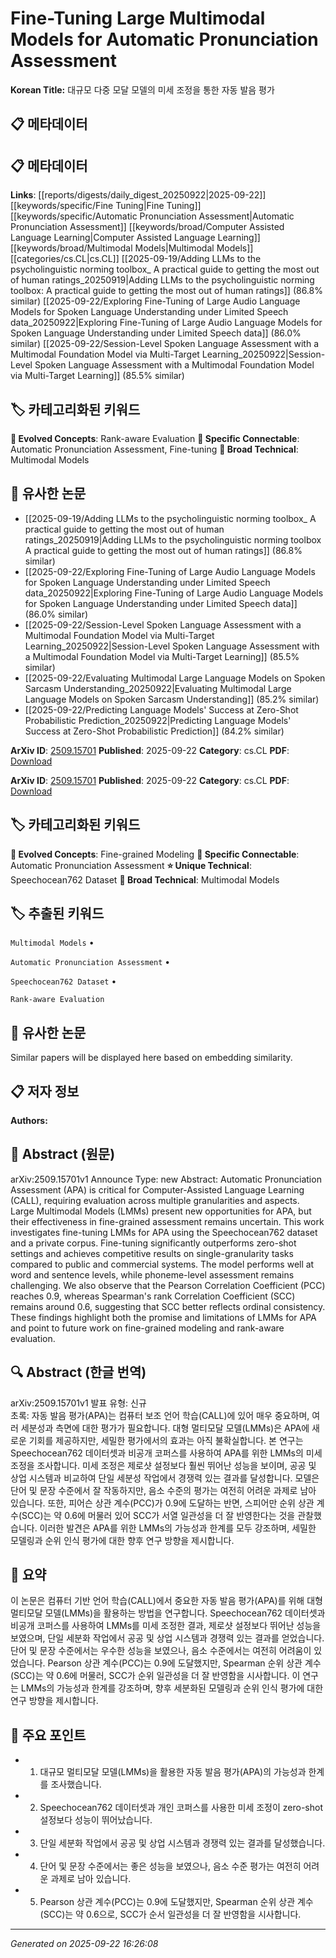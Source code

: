 # Fine-Tuning Large Multimodal Models for Automatic Pronunciation Assessment

**Korean Title:** 대규모 다중 모달 모델의 미세 조정을 통한 자동 발음 평가

## 📋 메타데이터

## 📋 메타데이터

**Links**: [[reports/digests/daily_digest_20250922|2025-09-22]] [[keywords/specific/Fine Tuning|Fine Tuning]] [[keywords/specific/Automatic Pronunciation Assessment|Automatic Pronunciation Assessment]] [[keywords/broad/Computer Assisted Language Learning|Computer Assisted Language Learning]] [[keywords/broad/Multimodal Models|Multimodal Models]] [[categories/cs.CL|cs.CL]] [[2025-09-19/Adding LLMs to the psycholinguistic norming toolbox_ A practical guide to getting the most out of human ratings_20250919|Adding LLMs to the psycholinguistic norming toolbox: A practical guide to getting the most out of human ratings]] (86.8% similar) [[2025-09-22/Exploring Fine-Tuning of Large Audio Language Models for Spoken Language Understanding under Limited Speech data_20250922|Exploring Fine-Tuning of Large Audio Language Models for Spoken Language Understanding under Limited Speech data]] (86.0% similar) [[2025-09-22/Session-Level Spoken Language Assessment with a Multimodal Foundation Model via Multi-Target Learning_20250922|Session-Level Spoken Language Assessment with a Multimodal Foundation Model via Multi-Target Learning]] (85.5% similar)

## 🏷️ 카테고리화된 키워드
**🚀 Evolved Concepts**: Rank-aware Evaluation
**🔗 Specific Connectable**: Automatic Pronunciation Assessment, Fine-tuning
**🔬 Broad Technical**: Multimodal Models
## 🔗 유사한 논문
- [[2025-09-19/Adding LLMs to the psycholinguistic norming toolbox_ A practical guide to getting the most out of human ratings_20250919|Adding LLMs to the psycholinguistic norming toolbox A practical guide to getting the most out of human ratings]] (86.8% similar)
- [[2025-09-22/Exploring Fine-Tuning of Large Audio Language Models for Spoken Language Understanding under Limited Speech data_20250922|Exploring Fine-Tuning of Large Audio Language Models for Spoken Language Understanding under Limited Speech data]] (86.0% similar)
- [[2025-09-22/Session-Level Spoken Language Assessment with a Multimodal Foundation Model via Multi-Target Learning_20250922|Session-Level Spoken Language Assessment with a Multimodal Foundation Model via Multi-Target Learning]] (85.5% similar)
- [[2025-09-22/Evaluating Multimodal Large Language Models on Spoken Sarcasm Understanding_20250922|Evaluating Multimodal Large Language Models on Spoken Sarcasm Understanding]] (85.2% similar)
- [[2025-09-22/Predicting Language Models' Success at Zero-Shot Probabilistic Prediction_20250922|Predicting Language Models' Success at Zero-Shot Probabilistic Prediction]] (84.2% similar)


**ArXiv ID**: [2509.15701](https://arxiv.org/abs/2509.15701)
**Published**: 2025-09-22
**Category**: cs.CL
**PDF**: [Download](https://arxiv.org/pdf/2509.15701.pdf)


**ArXiv ID**: [2509.15701](https://arxiv.org/abs/2509.15701)
**Published**: 2025-09-22
**Category**: cs.CL
**PDF**: [Download](https://arxiv.org/pdf/2509.15701.pdf)

## 🏷️ 카테고리화된 키워드
**🚀 Evolved Concepts**: Fine-grained Modeling
**🔗 Specific Connectable**: Automatic Pronunciation Assessment
**⭐ Unique Technical**: Speechocean762 Dataset
**🔬 Broad Technical**: Multimodal Models

## 🏷️ 추출된 키워드



`Multimodal Models` • 

`Automatic Pronunciation Assessment` • 

`Speechocean762 Dataset` • 

`Rank-aware Evaluation`



## 🔗 유사한 논문

Similar papers will be displayed here based on embedding similarity.

## 📋 저자 정보

**Authors:** 

## 📄 Abstract (원문)

arXiv:2509.15701v1 Announce Type: new 
Abstract: Automatic Pronunciation Assessment (APA) is critical for Computer-Assisted Language Learning (CALL), requiring evaluation across multiple granularities and aspects. Large Multimodal Models (LMMs) present new opportunities for APA, but their effectiveness in fine-grained assessment remains uncertain. This work investigates fine-tuning LMMs for APA using the Speechocean762 dataset and a private corpus. Fine-tuning significantly outperforms zero-shot settings and achieves competitive results on single-granularity tasks compared to public and commercial systems. The model performs well at word and sentence levels, while phoneme-level assessment remains challenging. We also observe that the Pearson Correlation Coefficient (PCC) reaches 0.9, whereas Spearman's rank Correlation Coefficient (SCC) remains around 0.6, suggesting that SCC better reflects ordinal consistency. These findings highlight both the promise and limitations of LMMs for APA and point to future work on fine-grained modeling and rank-aware evaluation.

## 🔍 Abstract (한글 번역)

arXiv:2509.15701v1 발표 유형: 신규  
초록: 자동 발음 평가(APA)는 컴퓨터 보조 언어 학습(CALL)에 있어 매우 중요하며, 여러 세분성과 측면에 대한 평가가 필요합니다. 대형 멀티모달 모델(LMMs)은 APA에 새로운 기회를 제공하지만, 세밀한 평가에서의 효과는 아직 불확실합니다. 본 연구는 Speechocean762 데이터셋과 비공개 코퍼스를 사용하여 APA를 위한 LMMs의 미세 조정을 조사합니다. 미세 조정은 제로샷 설정보다 훨씬 뛰어난 성능을 보이며, 공공 및 상업 시스템과 비교하여 단일 세분성 작업에서 경쟁력 있는 결과를 달성합니다. 모델은 단어 및 문장 수준에서 잘 작동하지만, 음소 수준의 평가는 여전히 어려운 과제로 남아 있습니다. 또한, 피어슨 상관 계수(PCC)가 0.9에 도달하는 반면, 스피어만 순위 상관 계수(SCC)는 약 0.6에 머물러 있어 SCC가 서열 일관성을 더 잘 반영한다는 것을 관찰했습니다. 이러한 발견은 APA를 위한 LMMs의 가능성과 한계를 모두 강조하며, 세밀한 모델링과 순위 인식 평가에 대한 향후 연구 방향을 제시합니다.

## 📝 요약

이 논문은 컴퓨터 기반 언어 학습(CALL)에서 중요한 자동 발음 평가(APA)를 위해 대형 멀티모달 모델(LMMs)을 활용하는 방법을 연구합니다. Speechocean762 데이터셋과 비공개 코퍼스를 사용하여 LMMs를 미세 조정한 결과, 제로샷 설정보다 뛰어난 성능을 보였으며, 단일 세분화 작업에서 공공 및 상업 시스템과 경쟁력 있는 결과를 얻었습니다. 단어 및 문장 수준에서는 우수한 성능을 보였으나, 음소 수준에서는 여전히 어려움이 있었습니다. Pearson 상관 계수(PCC)는 0.9에 도달했지만, Spearman 순위 상관 계수(SCC)는 약 0.6에 머물러, SCC가 순위 일관성을 더 잘 반영함을 시사합니다. 이 연구는 LMMs의 가능성과 한계를 강조하며, 향후 세분화된 모델링과 순위 인식 평가에 대한 연구 방향을 제시합니다.

## 🎯 주요 포인트


- 1. 대규모 멀티모달 모델(LMMs)을 활용한 자동 발음 평가(APA)의 가능성과 한계를 조사했습니다.

- 2. Speechocean762 데이터셋과 개인 코퍼스를 사용한 미세 조정이 zero-shot 설정보다 성능이 뛰어났습니다.

- 3. 단일 세분화 작업에서 공공 및 상업 시스템과 경쟁력 있는 결과를 달성했습니다.

- 4. 단어 및 문장 수준에서는 좋은 성능을 보였으나, 음소 수준 평가는 여전히 어려운 과제로 남아 있습니다.

- 5. Pearson 상관 계수(PCC)는 0.9에 도달했지만, Spearman 순위 상관 계수(SCC)는 약 0.6으로, SCC가 순서 일관성을 더 잘 반영함을 시사합니다.


---

*Generated on 2025-09-22 16:26:08*